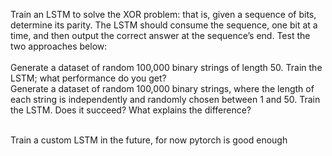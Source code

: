 Train an LSTM to solve the XOR problem: that is, given a sequence of bits, determine its parity. The LSTM should consume the sequence, one bit at a time, and then output the correct answer at the sequence’s end. Test the two approaches below:
<br><br>
Generate a dataset of random 100,000 binary strings of length 50. Train the LSTM; what performance do you get?<br>
Generate a dataset of random 100,000 binary strings, where the length of each string is independently and randomly chosen between 1 and 50. Train the LSTM. Does it succeed? What explains the difference?<br><br>

Train a custom LSTM in the future, for now pytorch is good enough
